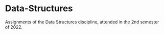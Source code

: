 # Data-Structures
Assignments of the Data Structures discipline, attended in the 2nd semester of 2022.
